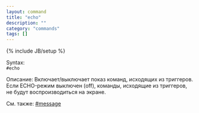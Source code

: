 ```yaml
---
layout: command
title: "echo"
description: ""
category: "commands"
tags: []
---
```

{% include JB/setup %}

Syntax:  
`#echo`

Описание: Включает/выключает показ команд, исходящих из триггеров. Если ECHO-режим выключен (off), команды, исходящие из триггеров, не будут воспроизводиться на экране.

См. также: [#message](#message)
